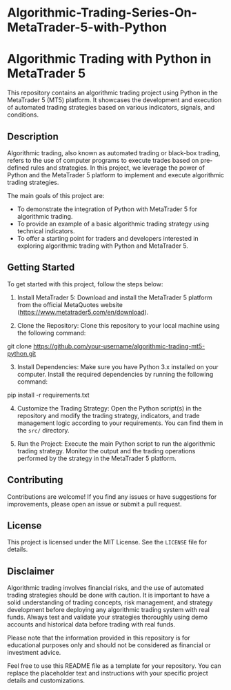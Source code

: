 # Algorithmic-Trading-Series-On-MetaTrader-5-with-Python

# Algorithmic Trading with Python in MetaTrader 5

This repository contains an algorithmic trading project using Python in the MetaTrader 5 (MT5) platform. It showcases the development and execution of automated trading strategies based on various indicators, signals, and conditions.

## Description

Algorithmic trading, also known as automated trading or black-box trading, refers to the use of computer programs to execute trades based on pre-defined rules and strategies. In this project, we leverage the power of Python and the MetaTrader 5 platform to implement and execute algorithmic trading strategies.

The main goals of this project are:
- To demonstrate the integration of Python with MetaTrader 5 for algorithmic trading.
- To provide an example of a basic algorithmic trading strategy using technical indicators.
- To offer a starting point for traders and developers interested in exploring algorithmic trading with Python and MetaTrader 5.

## Getting Started

To get started with this project, follow the steps below:

1. Install MetaTrader 5: Download and install the MetaTrader 5 platform from the official MetaQuotes website (https://www.metatrader5.com/en/download).

2. Clone the Repository: Clone this repository to your local machine using the following command:

git clone https://github.com/your-username/algorithmic-trading-mt5-python.git


3. Install Dependencies: Make sure you have Python 3.x installed on your computer. Install the required dependencies by running the following command:

pip install -r requirements.txt


4. Customize the Trading Strategy: Open the Python script(s) in the repository and modify the trading strategy, indicators, and trade management logic according to your requirements. You can find them in the `src/` directory.

5. Run the Project: Execute the main Python script to run the algorithmic trading strategy. Monitor the output and the trading operations performed by the strategy in the MetaTrader 5 platform.

## Contributing

Contributions are welcome! If you find any issues or have suggestions for improvements, please open an issue or submit a pull request.

## License

This project is licensed under the MIT License. See the `LICENSE` file for details.

## Disclaimer

Algorithmic trading involves financial risks, and the use of automated trading strategies should be done with caution. It is important to have a solid understanding of trading concepts, risk management, and strategy development before deploying any algorithmic trading system with real funds. Always test and validate your strategies thoroughly using demo accounts and historical data before trading with real funds.

Please note that the information provided in this repository is for educational purposes only and should not be considered as financial or investment advice.

Feel free to use this README file as a template for your repository. You can replace the placeholder text and instructions with your specific project details and customizations.
